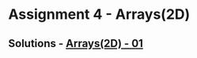 # Assignment 4 - Arrays(2D)

## Solutions - [Arrays(2D) - 01](https://github.com/MadhavSahi/FullStack-JavaScript-2022-23/tree/main/PlacementProgramAssignment_MadhavSahi/04-Arrays(2D) "All Solutions")